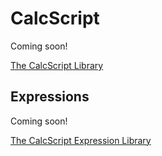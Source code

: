 # CalcScript

Coming soon!

[The CalcScript Library](https://craigahobbs.github.io/calc-script/library/)


## Expressions

Coming soon!

[The CalcScript Expression Library](https://craigahobbs.github.io/calc-script/library-expr/)
